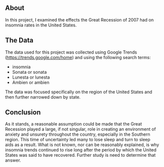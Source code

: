 ## About

In this project, I examined the effects the Great Recession of 2007 had on insomnia rates in the United States. 

## The Data

The data used for this project was collected using Google Trends (https://trends.google.com/home) and using the following search terms:

* insomnia
* Sonata or sonata
* Lunesta or lunesta
* Ambien or ambien

The data was focused specifically on the region of the United States and then further narrowed down by state. 

## Conclusion

As it stands, a reasonable assumption could be made that the Great Recession played a large, if not singular, role in creating an environment of anxiety and unsurety throughout the country, especially in the Southern region. This time of uncertainty led many to lose sleep and turn to sleep aids as a result. What is not known, nor can be reasonably explained, is why insomnia trends continued to rise long after the period by which the United States was said to have recovered. Further study is need to determine that answer. 
